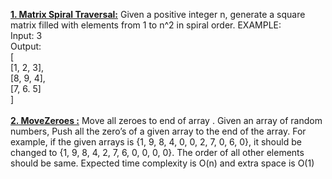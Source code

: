 **[1. Matrix Spiral Traversal:](src/P1_MatrixSpiralTraversal.java)** Given a positive integer n, generate a square matrix filled with elements from 1 to n^2 in spiral order.
EXAMPLE:\
Input: 3\
Output:\
[\
 [1, 2, 3],\
 [8, 9, 4],\
 [7, 6. 5]\
]\
\
**[2. MoveZeroes :](src/P2_MovingZeroes.java)** Move all zeroes to end of array
. Given an array of random numbers, Push all the zero’s of a given array to the end of the array. For example, if the given arrays is {1, 9, 8, 4, 0, 0, 2, 7, 0, 6, 0}, it should be changed to {1, 9, 8, 4, 2, 7, 6, 0, 0, 0, 0}. The order of all other elements should be same. Expected time complexity is O(n) and extra space is O(1)